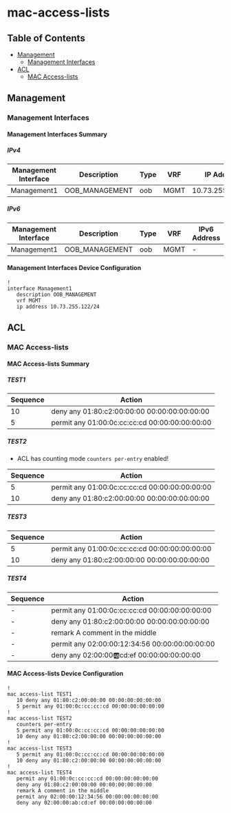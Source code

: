 # mac-access-lists

## Table of Contents

- [Management](#management)
  - [Management Interfaces](#management-interfaces)
- [ACL](#acl)
  - [MAC Access-lists](#mac-access-lists-1)

## Management

### Management Interfaces

#### Management Interfaces Summary

##### IPv4

| Management Interface | Description | Type | VRF | IP Address | Gateway |
| -------------------- | ----------- | ---- | --- | ---------- | ------- |
| Management1 | OOB_MANAGEMENT | oob | MGMT | 10.73.255.122/24 | 10.73.255.2 |

##### IPv6

| Management Interface | Description | Type | VRF | IPv6 Address | IPv6 Gateway |
| -------------------- | ----------- | ---- | --- | ------------ | ------------ |
| Management1 | OOB_MANAGEMENT | oob | MGMT | - | - |

#### Management Interfaces Device Configuration

```eos
!
interface Management1
   description OOB_MANAGEMENT
   vrf MGMT
   ip address 10.73.255.122/24
```

## ACL

### MAC Access-lists

#### MAC Access-lists Summary

##### TEST1

| Sequence | Action |
| -------- | ------ |
| 10 | deny any 01:80:c2:00:00:00 00:00:00:00:00:00 |
| 5 | permit any 01:00:0c:cc:cc:cd 00:00:00:00:00:00 |

##### TEST2

- ACL has counting mode `counters per-entry` enabled!

| Sequence | Action |
| -------- | ------ |
| 5 | permit any 01:00:0c:cc:cc:cd 00:00:00:00:00:00 |
| 10 | deny any 01:80:c2:00:00:00 00:00:00:00:00:00 |

##### TEST3

| Sequence | Action |
| -------- | ------ |
| 5 | permit any 01:00:0c:cc:cc:cd 00:00:00:00:00:00 |
| 10 | deny any 01:80:c2:00:00:00 00:00:00:00:00:00 |

##### TEST4

| Sequence | Action |
| -------- | ------ |
| - | permit any 01:00:0c:cc:cc:cd 00:00:00:00:00:00 |
| - | deny any 01:80:c2:00:00:00 00:00:00:00:00:00 |
| - | remark A comment in the middle |
| - | permit any 02:00:00:12:34:56 00:00:00:00:00:00 |
| - | deny any 02:00:00:ab:cd:ef 00:00:00:00:00:00 |

#### MAC Access-lists Device Configuration

```eos
!
mac access-list TEST1
   10 deny any 01:80:c2:00:00:00 00:00:00:00:00:00
   5 permit any 01:00:0c:cc:cc:cd 00:00:00:00:00:00
!
mac access-list TEST2
   counters per-entry
   5 permit any 01:00:0c:cc:cc:cd 00:00:00:00:00:00
   10 deny any 01:80:c2:00:00:00 00:00:00:00:00:00
!
mac access-list TEST3
   5 permit any 01:00:0c:cc:cc:cd 00:00:00:00:00:00
   10 deny any 01:80:c2:00:00:00 00:00:00:00:00:00
!
mac access-list TEST4
   permit any 01:00:0c:cc:cc:cd 00:00:00:00:00:00
   deny any 01:80:c2:00:00:00 00:00:00:00:00:00
   remark A comment in the middle
   permit any 02:00:00:12:34:56 00:00:00:00:00:00
   deny any 02:00:00:ab:cd:ef 00:00:00:00:00:00
```
